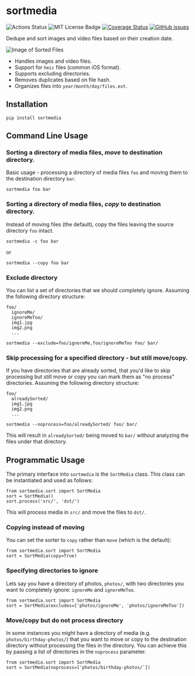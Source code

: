 # sortmedia
![Actions Status](https://github.com/LouisLang/sortmedia/workflows/Python%20application/badge.svg)
![MIT License Badge](https://img.shields.io/github/license/LouisLang/sortmedia) 
[![Coverage Status](https://coveralls.io/repos/github/LouisLang/sortmedia/badge.svg?branch=master)](https://coveralls.io/github/LouisLang/sortmedia?branch=master)
[![GitHub issues](https://img.shields.io/github/issues/LouisLang/sortmedia)](https://github.com/LouisLang/sortmedia/issues)

Dedupe and sort images and video files based on their creation date. 

![Image of Sorted Files](https://github.com/LouisLang/sortmedia/blob/master/resources/demo.png)

* Handles images and video files.
* Support for `heic` files (common iOS format).
* Supports excluding directories.
* Removes duplicates based on file hash.
* Organizes files into `year/month/day/files.ext`.

## Installation
`pip install sortmedia`

## Command Line Usage
### Sorting a directory of media files, *move* to destination directory.
Basic usage - processing a directory of media files `foo` and moving them to the destination directory `bar`.

`sortmedia foo bar`

### Sorting a directory of media files, *copy* to destination directory.
Instead of moving files (the default), copy the files leaving the source directory `foo` intact. 

`sortmedia -c foo bar`

or 

`sortmedia --copy foo bar`

### Exclude directory
You can list a set of directories that we should completely ignore. Assuming the following directory structure:

```
foo/
  ignoreMe/
  ignoreMeToo/
  img1.jpg
  img2.png
  ...
```

`sortmedia --exclude=foo/ignoreMe,foo/ignoreMeToo foo/ bar/`

### Skip processing for a specified directory - but still move/copy.
If you have directories that are already sorted, that you'd like to skip processing but still move or copy you can mark them as "no process" directories. Assuming the following directory structure:

```
foo/
  alreadySorted/
  img1.jpg
  img2.png
  ...
```

`sortmedia --noprocess=foo/alreadySorted/ foo/ bar/`

This will result in `alreadySorted/` being moved to `bar/` without analyzing the files under that directory.

## Programmatic Usage
The primary interface into `sortmedia` is the `SortMedia` class. This class can be instantiated and used as follows:

```
from sortmedia.sort import SortMedia
sort = SortMedia()
sort.process('src/', 'dst/')
```

This will process media in `src/` and move the files to `dst/`.

### Copying instead of moving
You can set the sorter to `copy` rather than `move` (which is the default):

```
from sortmedia.sort import SortMedia
sort = SortMedia(copy=True)
```

### Specifying directories to ignore
Lets say you have a directory of photos, `photos/`, with two directories you want to completely ignore: `ignoreMe` and `ignoreMeToo`.

```
from sortmedia.sort import SortMedia
sort = SortMedia(excludes=['photos/ignoreMe', 'photos/ignoreMeToo'])
```

### Move/copy but do not process directory
In some instances you might have a directory of media (e.g. `photos/birthday-photos/`) that you want to move or copy to the destination directory without processing the files in the directory. You can achieve this by passing a list of directories in the `noprocess` parameter.

```
from sortmedia.sort import SortMedia
sort = SortMedia(noprocess=['photos/birthday-photos/`])
```
